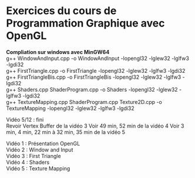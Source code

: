 # Exercices du cours de Programmation Graphique avec OpenGL  
  
**Compliation sur windows avec MinGW64**  
g++ WindowAndInput.cpp -o WindowAndInput -lopengl32 -lglew32 -lglfw3 -lgdi32  
g++ FirstTriangle.cpp -o FirstTriangle -lopengl32 -lglew32 -lglfw3 -lgdi32  
g++ FirstTriangleBis.cpp -o FirstTriangleBis -lopengl32 -lglew32 -lglfw3 -lgdi32  
g++ Shaders.cpp ShaderProgram.cpp -o Shaders -lopengl32 -lglew32 -lglfw3 -lgdi32  
g++ TextureMapping.cpp ShaderProgram.cpp Texture2D.cpp -o TextureMapping -lopengl32 -lglew32 -lglfw3 -lgdi32
  
Vidéo 5/12 : fini  
Revoir Vertex Buffer de la vidéo 3
Voir 49 min, 52 min de la vidéo 4 
Voir 3 min, 4 min, 22 min à 32 min, 35 min de la vidéo 5 

Vidéo 1 : Présentation OpenGL  
Vidéo 2 : Window and Input  
Vidéo 3 : First Triangle  
Vidéo 4 : Shaders  
Vidéo 5 : Texture Mapping
